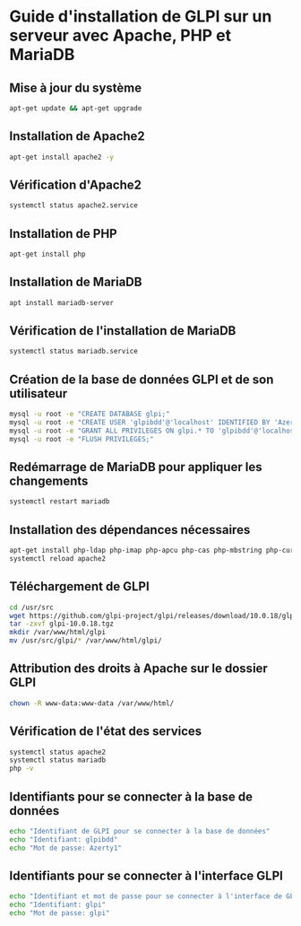 # Guide d'installation de GLPI sur un serveur avec Apache, PHP et MariaDB

## Mise à jour du système

```bash
apt-get update && apt-get upgrade
```

## Installation de Apache2

```bash
apt-get install apache2 -y
```

## Vérification d'Apache2

```bash
systemctl status apache2.service
```

## Installation de PHP

```bash
apt-get install php
```

## Installation de MariaDB

```bash
apt install mariadb-server
```

## Vérification de l'installation de MariaDB

```bash
systemctl status mariadb.service
```

## Création de la base de données GLPI et de son utilisateur

```bash
mysql -u root -e "CREATE DATABASE glpi;"
mysql -u root -e "CREATE USER 'glpibdd'@'localhost' IDENTIFIED BY 'Azerty1';"
mysql -u root -e "GRANT ALL PRIVILEGES ON glpi.* TO 'glpibdd'@'localhost';"
mysql -u root -e "FLUSH PRIVILEGES;"
```

## Redémarrage de MariaDB pour appliquer les changements

```bash
systemctl restart mariadb
```

## Installation des dépendances nécessaires

```bash
apt-get install php-ldap php-imap php-apcu php-cas php-mbstring php-curl php-gd perl php-zip php-intl php-bz2 php-mysql php-xml -y
systemctl reload apache2
```

## Téléchargement de GLPI

```bash
cd /usr/src
wget https://github.com/glpi-project/glpi/releases/download/10.0.18/glpi-10.0.18.tgz
tar -zxvf glpi-10.0.18.tgz
mkdir /var/www/html/glpi
mv /usr/src/glpi/* /var/www/html/glpi/
```

## Attribution des droits à Apache sur le dossier GLPI

```bash
chown -R www-data:www-data /var/www/html/
```

## Vérification de l'état des services

```bash
systemctl status apache2
systemctl status mariadb
php -v
```

## Identifiants pour se connecter à la base de données

```bash
echo "Identifiant de GLPI pour se connecter à la base de données"
echo "Identifiant: glpibdd"
echo "Mot de passe: Azerty1"
```

## Identifiants pour se connecter à l'interface GLPI

```bash
echo "Identifiant et mot de passe pour se connecter à l'interface de GLPI"
echo "Identifiant: glpi"
echo "Mot de passe: glpi"
```
